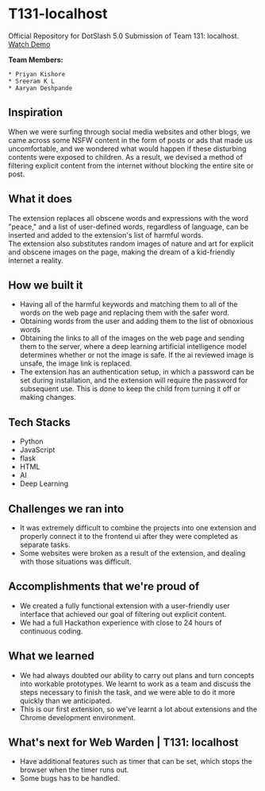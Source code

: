 # T131-localhost

Official Repository for DotSlash 5.0 Submission of Team 131: localhost.
<br>
[Watch Demo](https://www.youtube.com/watch?v=LrCEiNMNIKQ&t=2s)

**Team Members:**

    * Priyan Kishore
    * Sreeram K L
    * Aaryan Deshpande

## Inspiration

When we were surfing through social media websites and other blogs, we came across some NSFW content in the form of posts or ads that made us uncomfortable, and we wondered what would happen if these disturbing contents were exposed to children. As a result, we devised a method of filtering explicit content from the internet without blocking the entire site or post.

## What it does

The extension replaces all obscene words and expressions with the word "peace," and a list of user-defined words, regardless of language, can be inserted and added to the extension's list of harmful words.
<br>
The extension also substitutes random images of nature and art for explicit and obscene images on the page, making the dream of a kid-friendly internet a reality.

## How we built it

- Having all of the harmful keywords and matching them to all of the words on the web page and replacing them with the safer word.
- Obtaining words from the user and adding them to the list of obnoxious words
- Obtaining the links to all of the images on the web page and sending them to the server, where a deep learning artificial intelligence model determines whether or not the image is safe. If the ai reviewed image is unsafe, the image link is replaced.
- The extension has an authentication setup, in which a password can be set during installation, and the extension will require the password for subsequent use. This is done to keep the child from turning it off or making changes.

## Tech Stacks

- Python
- JavaScript
- flask
- HTML
- AI
- Deep Learning

## Challenges we ran into

- It was extremely difficult to combine the projects into one extension and properly connect it to the frontend ui after they were completed as separate tasks.
- Some websites were broken as a result of the extension, and dealing with those situations was difficult.

## Accomplishments that we're proud of

- We created a fully functional extension with a user-friendly user interface that achieved our goal of filtering out explicit content.
- We had a full Hackathon experience with close to 24 hours of continuous coding.

## What we learned

- We had always doubted our ability to carry out plans and turn concepts into workable prototypes. We learnt to work as a team and discuss the steps necessary to finish the task, and we were able to do it more quickly than we anticipated.
- This is our first extension, so we've learnt a lot about extensions and the Chrome development environment.

## What's next for Web Warden | T131: localhost

- Have additional features such as timer that can be set, which stops the browser when the timer runs out.
- Some bugs has to be handled.
